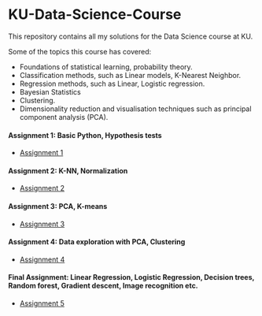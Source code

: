 # KU-Data-Science-Course
This repository contains all my solutions for the Data Science course at KU.

Some of the topics this course has covered:

- Foundations of statistical learning, probability theory.
- Classification methods, such as Linear models, K-Nearest Neighbor.
- Regression methods, such as Linear, Logistic regression.
- Bayesian Statistics
- Clustering.
- Dimensionality reduction and visualisation techniques such as principal component analysis (PCA).

#### Assignment 1: Basic Python, Hypothesis tests

- [Assignment 1](https://github.com/polospeter/KU-Data-Science-Course/blob/main/Assignment-1/Assignment1)

#### Assignment 2: K-NN, Normalization

- [Assignment 2](https://github.com/polospeter/KU-Data-Science-Course/tree/main/Assignment-2)

#### Assignment 3: PCA, K-means

- [Assignment 3](https://github.com/polospeter/KU-Data-Science-Course/tree/main/Assignment-3)

#### Assignment 4: Data exploration with PCA, Clustering

- [Assignment 4](https://github.com/polospeter/KU-Data-Science-Course/tree/main/Assignment-4)

#### Final Assignment: Linear Regression, Logistic Regression, Decision trees, Random forest, Gradient descent, Image recognition etc.

- [Assignment 5](https://github.com/polospeter/KU-Data-Science-Course/tree/main/Assignment-5)
